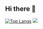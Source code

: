 ## Hi there 👋
[![Top Langs](https://github-readme-stats.vercel.app/api/top-langs/?username=codenamegyoungho)](https://github.com/codenamegyoungho/codenamegyoungho)
<img src="https://capsule-render.vercel.app/api?type=wave&color=auto&height=300&section=header&text=Welcome%20here&fontSize=90" />



<!--
**codenamegyoungho/codenamegyoungho** is a ✨ _special_ ✨ repository because its `README.md` (this file) appears on your GitHub profile.

Here are some ideas to get you started:

- 🔭 I’m currently working on ...
- 🌱 I’m currently learning ...
- 👯 I’m looking to collaborate on ...
- 🤔 I’m looking for help with ...
- 💬 Ask me about ...
- 📫 How to reach me: ...
- 😄 Pronouns: ...
- ⚡ Fun fact: ...
-->
